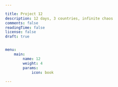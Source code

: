 ```yaml
---

title: Project 12
description: 12 days, 3 countries, infinite chaos
comments: false
readingTime: false
license: false
draft: true


menu:
    main:
        name: 12
        weight: 4
        params:
            icon: book
    
---
```


